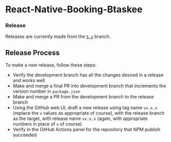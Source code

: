 # React-Native-Booking-Btaskee

### Release

Releases are currently made from the [`5.x`](https://github.com/NguyenManhCuong290797/react-native-booking-btaskee.git) branch.

## Release Process

To make a new release, follow these steps:

* Verify the development branch has all the changes desired in a release and works well
* Make and merge a final PR into development branch that increments the version number in `package.json`
* Make and merge a PR from the development branch to the release branch
* Using the GitHub web UI, draft a new release using tag name `vx.x.x` (replace the `x` values as appropriate of course), with the release branch as the target, with release name `vx.x.x` (again, with appropriate numbers in place of `x` of course)
* Verify in the GitHub Actions panel for the repository that NPM publish succeeded
